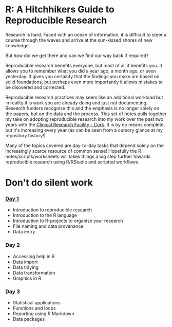 # R: A Hitchhikers Guide to Reproducible Research
Research is hard. Faced with an ocean of information, it is difficult to steer a course through the waves and arrive at the sun-kissed shores of new knowledge. 

But how did we get there and can we find our way back if required?

Reproducible research benefits everyone, but most of all it benefits you. It allows you to remember what you did a year ago, a month ago, or even yesterday. It gives you certainty that the findings you make are based on solid foundations, but perhaps even more importantly it allows mistakes to be disovered and corrected.

Reproducible research practices may seem like an additional workload but in reality it is work you are already doing and just not documenting. Research funders recognise this and the emphasis is no longer solely on the papers, but on the data and the process. This set of notes pulls together my take on adopting reproducible research into my work over the past two years with the [Clinical Research Facility - Cork](https://crfc.ucc.ie). It is by no means complete, but it's increasing every year (as can be seen from a cursory glance at my repository history!). 

Many of the topics covered are day-to-day tasks that depend solely on the increasingly scarce resource of common sense! Hopefully the R notes/scripts/worksheets will takes things a big step further towards reproducible research using R/RStudio and scripted workflows 

# **Don't do silent work**

### [**Day 1**](https://github.com/bapalmer/R-A_Hitchhikers_Guide_to_Reproducible_Research/tree/master/Day_1)
+ Introduction to reproducible research
+ Introduction to the R language
+ Introduction to R-projects to organise your research
+ File naming and data provenance
+ Data entry

### **Day 2**
+ Accessing help in R
+ Data import
+ Data tidying
+ Data transformation
+ Graphics in R

### **Day 3**
+ Statistical applications
+ Functions and loops
+ Reporting using R Markdown
+ Data packages
